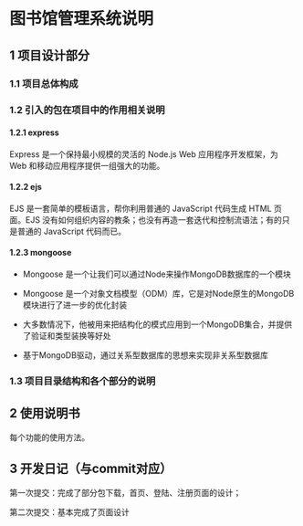 # 图书馆管理系统说明

## 1 项目设计部分

### 1.1 项目总体构成



### 1.2 引入的包在项目中的作用相关说明

#### 1.2.1 express

Express 是一个保持最小规模的灵活的 Node.js Web 应用程序开发框架，为 Web 和移动应用程序提供一组强大的功能。

#### 1.2.2 ejs

EJS 是一套简单的模板语言，帮你利用普通的 JavaScript 代码生成 HTML 页面。EJS 没有如何组织内容的教条；也没有再造一套迭代和控制流语法；有的只是普通的 JavaScript 代码而已。

#### 1.2.3 mongoose

- Mongoose 是一个让我们可以通过Node来操作MongoDB数据库的一个模块

- Mongoose 是一个对象文档模型（ODM）库，它是对Node原生的MongoDB模块进行了进一步的优化封装

- 大多数情况下，他被用来把结构化的模式应用到一个MongoDB集合，并提供了验证和类型装换等好处

- 基于MongoDB驱动，通过关系型数据库的思想来实现非关系型数据库

  

### 1.3 项目目录结构和各个部分的说明



## 2 使用说明书 

每个功能的使用方法。



## 3 开发日记（与commit对应）

第一次提交：完成了部分包下载，首页、登陆、注册页面的设计；

第二次提交：基本完成了页面设计